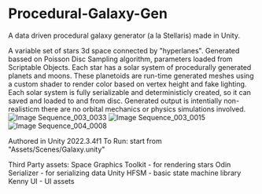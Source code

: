 # Procedural-Galaxy-Gen
A data driven procedural galaxy generator (a la Stellaris) made in Unity.

A variable set of stars 3d space connected  by "hyperlanes". Generated bassed on Poisson Disc Sampling algorithm, parameters loaded from Scriptable Objects.
Each star has a solar system of procedurally generated planets and moons. These planetoids are run-time generated meshes using a custom shader to render color based on vertex height and fake lighting.
Each solar system is fully serializable and deterministicly created, so it can saved and loaded to and from disc.
Generated output is intentially non-realisticm there are no orbital mechanics or physics simulations involved.
![Image Sequence_003_0033](https://github.com/LilMako17/Procedural-Galaxy-Gen/assets/6510984/a5fdf46b-7085-4913-b19a-a74ee1bebb00)
![Image Sequence_003_0015](https://github.com/LilMako17/Procedural-Galaxy-Gen/assets/6510984/791809a9-2b14-4525-bcdd-903e9778b5d2)
![Image Sequence_004_0008](https://github.com/LilMako17/Procedural-Galaxy-Gen/assets/6510984/0ed9902d-a919-45c9-86b4-6c25f6f81e4d)

Authored in Unity 2022.3.4f1
To Run: start from "Assets/Scenes/Galaxy.unity"

Third Party assets:
Space Graphics Toolkit - for rendering stars
Odin Serializer - for serializing data
Unity HFSM - basic state machine library
Kenny UI - UI assets

